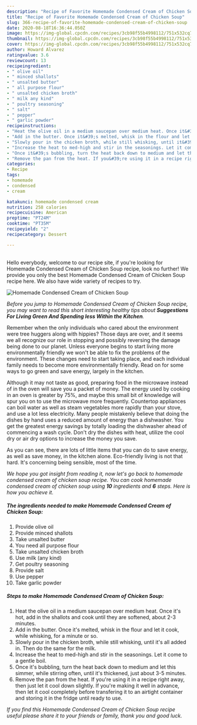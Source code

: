 ```yaml
---
description: "Recipe of Favorite Homemade Condensed Cream of Chicken Soup"
title: "Recipe of Favorite Homemade Condensed Cream of Chicken Soup"
slug: 366-recipe-of-favorite-homemade-condensed-cream-of-chicken-soup
date: 2020-08-18T16:36:44.050Z
image: https://img-global.cpcdn.com/recipes/3cb98f55b4998112/751x532cq70/homemade-condensed-cream-of-chicken-soup-recipe-main-photo.jpg
thumbnail: https://img-global.cpcdn.com/recipes/3cb98f55b4998112/751x532cq70/homemade-condensed-cream-of-chicken-soup-recipe-main-photo.jpg
cover: https://img-global.cpcdn.com/recipes/3cb98f55b4998112/751x532cq70/homemade-condensed-cream-of-chicken-soup-recipe-main-photo.jpg
author: Howard Alvarez
ratingvalue: 3.6
reviewcount: 13
recipeingredient:
- " olive oil"
- " minced shallots"
- " unsalted butter"
- " all purpose flour"
- " unsalted chicken broth"
- " milk any kind"
- " poultry seasoning"
- " salt"
- " pepper"
- " garlic powder"
recipeinstructions:
- "Heat the olive oil in a medium saucepan over medium heat. Once it&#39;s hot, add in the shallots and cook until they are softened, about 2-3 minutes."
- "Add in the butter. Once it&#39;s melted, whisk in the flour and let it cook, while whisking, for a minute or so."
- "Slowly pour in the chicken broth, while still whisking, until it&#39;s all added in. Then do the same for the milk."
- "Increase the heat to med-high and stir in the seasonings. Let it come to a gentle boil."
- "Once it&#39;s bubbling, turn the heat back down to medium and let this simmer, while stirring often, until it&#39;s thickened, just about 3-5 minutes."
- "Remove the pan from the heat. If you&#39;re using it in a recipe right away, then just let it cool down slightly. If you&#39;re making it well in advance, then let it cool completely before transfering it to an airtight container and storing it in the fridge until ready to use."
categories:
- Recipe
tags:
- homemade
- condensed
- cream

katakunci: homemade condensed cream 
nutrition: 258 calories
recipecuisine: American
preptime: "PT24M"
cooktime: "PT35M"
recipeyield: "2"
recipecategory: Dessert

---
```

<br>
Hello everybody, welcome to our recipe site, if you're looking for Homemade Condensed Cream of Chicken Soup recipe, look no further! We provide you only the best Homemade Condensed Cream of Chicken Soup recipe here. We also have wide variety of recipes to try.
<br>


![Homemade Condensed Cream of Chicken Soup](https://img-global.cpcdn.com/recipes/3cb98f55b4998112/751x532cq70/homemade-condensed-cream-of-chicken-soup-recipe-main-photo.jpg)

<i>Before you jump to Homemade Condensed Cream of Chicken Soup recipe, you may want to read this short interesting healthy tips about 
<strong>Suggestions For Living Green And Spending less Within the Kitchen</strong>.</i>
</br>

Remember when the only individuals who cared about the environment were tree huggers along with hippies? Those days are over, and it seems we all recognize our role in stopping and possibly reversing the damage being done to our planet. Unless everyone begins to start living more environmentally friendly we won't be able to fix the problems of the environment. These changes need to start taking place, and each individual family needs to become more environmentally friendly. Read on for some ways to go green and save energy, largely in the kitchen.

Although it may not taste as good, preparing food in the microwave instead of in the oven will save you a packet of money. The energy used by cooking in an oven is greater by 75%, and maybe this small bit of knowledge will spur you on to use the microwave more frequently. Countertop appliances can boil water as well as steam vegetables more rapidly than your stove, and use a lot less electricity. Many people mistakenly believe that doing the dishes by hand uses a reduced amount of energy than a dishwasher. You get the greatest energy savings by totally loading the dishwasher ahead of commencing a wash cycle. Don't dry the dishes with heat, utilize the cool dry or air dry options to increase the money you save.

As you can see, there are lots of little items that you can do to save energy, as well as save money, in the kitchen alone. Eco-friendly living is not that hard. It's concerning being sensible, most of the time.


<i>We hope you got insight from reading it, now let's go back to homemade condensed cream of chicken soup recipe. You can cook homemade condensed cream of chicken soup using <strong>10</strong> ingredients and <strong>6</strong> steps. Here is how you achieve it.
</i>

##### The ingredients needed to make Homemade Condensed Cream of Chicken Soup:

1. Provide  olive oil
1. Provide  minced shallots
1. Take  unsalted butter
1. You need  all purpose flour
1. Take  unsalted chicken broth
1. Use  milk (any kind)
1. Get  poultry seasoning
1. Provide  salt
1. Use  pepper
1. Take  garlic powder


##### Steps to make Homemade Condensed Cream of Chicken Soup:

1. Heat the olive oil in a medium saucepan over medium heat. Once it&#39;s hot, add in the shallots and cook until they are softened, about 2-3 minutes.
1. Add in the butter. Once it&#39;s melted, whisk in the flour and let it cook, while whisking, for a minute or so.
1. Slowly pour in the chicken broth, while still whisking, until it&#39;s all added in. Then do the same for the milk.
1. Increase the heat to med-high and stir in the seasonings. Let it come to a gentle boil.
1. Once it&#39;s bubbling, turn the heat back down to medium and let this simmer, while stirring often, until it&#39;s thickened, just about 3-5 minutes.
1. Remove the pan from the heat. If you&#39;re using it in a recipe right away, then just let it cool down slightly. If you&#39;re making it well in advance, then let it cool completely before transfering it to an airtight container and storing it in the fridge until ready to use.


<i>If you find this Homemade Condensed Cream of Chicken Soup recipe useful please share it to your friends or family, thank you and good luck.</i>
